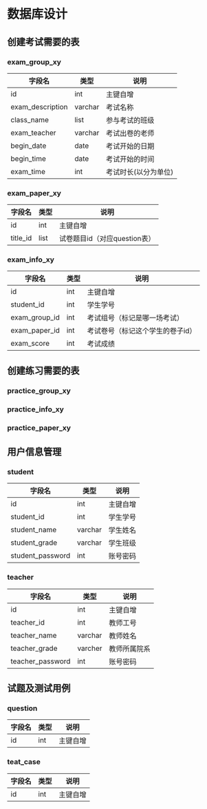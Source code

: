 # 数据库设计
## 创建考试需要的表
### exam_group_xy
| 字段名 | 类型 | 说明 |
| ---- | ---- | ---- |
| id | int | 主键自增 |
| exam_description | varchar | 考试名称 |
| class_name | list<string> | 参与考试的班级 |
| exam_teacher | varchar | 考试出卷的老师 | 
| begin_date | date | 考试开始的日期 |
| begin_time | date | 考试开始的时间 | 
| exam_time | int | 考试时长(以分为单位) |

### exam_paper_xy
| 字段名 | 类型 | 说明 |
| ---- | ---- | ---- |
| id | int | 主键自增 |
| title_id | list<Integer> | 试卷题目id（对应question表） |
  
### exam_info_xy
| 字段名 | 类型 | 说明 |
| ---- | ---- | ---- |
| id | int | 主键自增 |
| student_id | int | 学生学号 |
| exam_group_id | int | 考试组号（标记是哪一场考试） |
| exam_paper_id | int | 考试卷号（标记这个学生的卷子id） |
| exam_score | int | 考试成绩 |

## 创建练习需要的表
### practice_group_xy
### practice_info_xy
### practice_paper_xy

## 用户信息管理
### student
| 字段名 | 类型 | 说明 |
| ---- | ---- | ---- |
| id | int | 主键自增 |
| student_id | int | 学生学号 |
| student_name | varchar | 学生姓名 |
| student_grade | varchar | 学生班级 |
| student_password | int | 账号密码 |

### teacher
| 字段名 | 类型 | 说明 |
| ---- | ---- | ---- |
| id | int | 主键自增 |
| teacher_id | int | 教师工号 |
| teacher_name | varchar | 教师姓名 |
| teacher_grade | varcher | 教师所属院系 |
| teacher_password | int | 账号密码 |

## 试题及测试用例
### question
| 字段名 | 类型 | 说明 |
| ---- | ---- | ---- |
| id | int | 主键自增 |

### teat_case
| 字段名 | 类型 | 说明 |
| ---- | ---- | ---- |
| id | int | 主键自增 |

